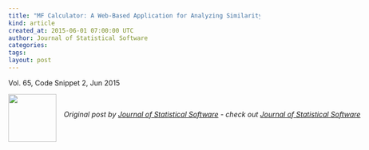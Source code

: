 ```yaml
---
title: "MF Calculator: A Web-Based Application for Analyzing Similarity"
kind: article
created_at: 2015-06-01 07:00:00 UTC
author: Journal of Statistical Software
categories: 
tags: 
layout: post
---
```

<p>Vol. 65, Code Snippet 2, Jun 2015</p><div class="author">
  <img src="" style="width: 96px; height: 96;">
  <span style="position: absolute; padding: 32px 15px;">
    <i>Original post by <a href="http://twitter.com/">Journal of Statistical Software</a> - check out <a href="http://www.jstatsoft.org/rss">Journal of Statistical Software</a></i>
  </span>
</div>

